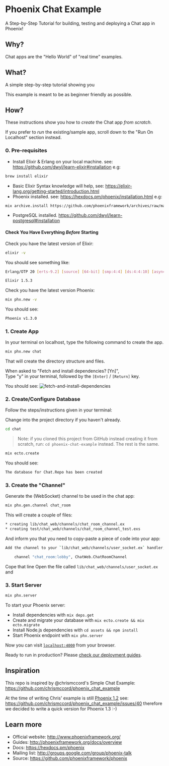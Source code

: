 # Phoenix Chat Example

A Step-by-Step Tutorial for building, testing and deploying a Chat app in Phoenix!

## Why?

Chat apps are the "Hello World" of "real time" examples.

## What?

A simple step-by-step tutorial showing you

This example is meant to be as beginner friendly as possible.

## How?

These instructions show you how to _create_ the Chat app
_from scratch_.

If you prefer to _run_ the existing/sample app,
scroll down to the "Run On Localhost" section instead.

### 0. Pre-requisites

+ Install Elixir & Erlang on your local machine.
see: https://github.com/dwyl/learn-elixir#installation
e.g:
```sh
brew install elixir
```
+ Basic Elixir Syntax knowledge will help,
see: https://elixir-lang.org/getting-started/introduction.html
+ Phoenix installed.
see: https://hexdocs.pm/phoenix/installation.html
e.g:
```sh
mix archive.install https://github.com/phoenixframework/archives/raw/master/phx_new.ez
```
+ PostgreSQL installed.
https://github.com/dwyl/learn-postgresql#installation

#### Check You Have Everything _Before_ Starting

Check you have the latest version of Elixir:
```sh
elixir -v
```

You should see something like:
```sh
Erlang/OTP 20 [erts-9.2] [source] [64-bit] [smp:4:4] [ds:4:4:10] [async-threads:10] [hipe] [kernel-poll:false] [dtrace]

Elixir 1.5.3
```

Check you have the latest version Phoenix:
```sh
mix phx.new -v
```
You should see:
```sh
Phoenix v1.3.0
```


### 1. Create App

In your terminal on localhost,
type the following command to create the app.

```sh
mix phx.new chat
```
That will create the directory structure and files. <br />

When asked to "Fetch and install dependencies? [Yn]",<br />
Type "y" in your terminal,
followed by the `[Enter]` / `[Return]` key.

You should see:
![fetch-and-install-dependencies](https://user-images.githubusercontent.com/194400/34833220-d219221c-f6e6-11e7-88d6-87aa4c3054e4.png)


### 2. Create/Configure Database

Follow the steps/instructions given in your terminal:

Change into the project directory if you haven't already.

```sh
cd chat
```
> Note: if you cloned this project from GitHub instead creating it from scratch,
> run: `cd phoenix-chat-example` instead. The rest is the same.

```sh
mix ecto.create
```
You should see:
```sh
The database for Chat.Repo has been created
```

### 3. Create the "Channel"

Generate the (WebSocket) channel to be used in the chat app:

```sh
mix phx.gen.channel chat_room
```

This will create a couple of files:<br />
```sh
* creating lib/chat_web/channels/chat_room_channel.ex
* creating test/chat_web/channels/chat_room_channel_test.exs
```

And inform you that you need to copy-paste a piece of code into your app: <br />
```sh
Add the channel to your `lib/chat_web/channels/user_socket.ex` handler, for example:

    channel "chat_room:lobby", ChatWeb.ChatRoomChannel
```
Cope that line
Open the file called `lib/chat_web/channels/user_socket.ex`
and

### 3. Start Server

```sh
mix phx.server
```


To start your Phoenix server:

  * Install dependencies with `mix deps.get`
  * Create and migrate your database with `mix ecto.create && mix ecto.migrate`
  * Install Node.js dependencies with `cd assets && npm install`
  * Start Phoenix endpoint with `mix phx.server`

Now you can visit [`localhost:4000`](http://localhost:4000) from your browser.

Ready to run in production? Please [check our deployment guides](http://www.phoenixframework.org/docs/deployment).




## Inspiration

This repo is inspired by @chrismccord's Simple Chat Example:
https://github.com/chrismccord/phoenix_chat_example

At the time of writing Chris' example is still
[Phoenix 1.2](https://github.com/chrismccord/phoenix_chat_example/blob/31f0c5f80a04af0a05fdec89d5b428880c4ea814/mix.exs#L25)
see: https://github.com/chrismccord/phoenix_chat_example/issues/40
therefore we decided to write a quick version for Phoenix 1.3 :-)


## Learn more

* Official website: http://www.phoenixframework.org/
* Guides: http://phoenixframework.org/docs/overview
* Docs: https://hexdocs.pm/phoenix
* Mailing list: http://groups.google.com/group/phoenix-talk
* Source: https://github.com/phoenixframework/phoenix

